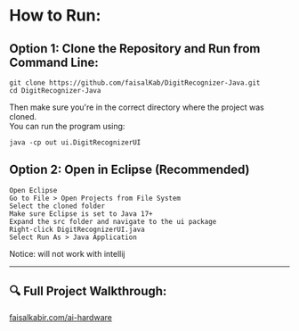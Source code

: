 # How to Run:

## Option 1: Clone the Repository and Run from Command Line:

    git clone https://github.com/faisalKab/DigitRecognizer-Java.git
    cd DigitRecognizer-Java

Then make sure you're in the correct directory where the project was cloned.  
You can run the program using:

    java -cp out ui.DigitRecognizerUI

## Option 2: Open in Eclipse (Recommended)

    Open Eclipse  
    Go to File > Open Projects from File System  
    Select the cloned folder  
    Make sure Eclipse is set to Java 17+  
    Expand the src folder and navigate to the ui package  
    Right-click DigitRecognizerUI.java  
    Select Run As > Java Application

Notice: will not work with intellij

---

## 🔍 **Full Project Walkthrough:**  

[faisalkabir.com/ai-hardware](https://www.faisalkabir.com/ai-hardware)
